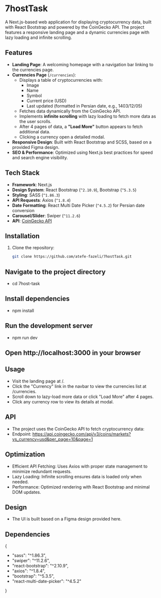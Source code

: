 # 7hostTask

A Next.js-based web application for displaying cryptocurrency data, built with React Bootstrap and powered by the CoinGecko API. The project features a responsive landing page and a dynamic currencies page with lazy loading and infinite scrolling.

## Features

- **Landing Page**: A welcoming homepage with a navigation bar linking to the currencies page.
- **Currencies Page** (`/currencies`):
  - Displays a table of cryptocurrencies with:
    - Image
    - Name
    - Symbol
    - Current price (USD)
    - Last updated (formatted in Persian date, e.g., 1403/12/05)
  - Fetches data dynamically from the CoinGecko API.
  - Implements **infinite scrolling** with lazy loading to fetch more data as the user scrolls.
  - After 4 pages of data, a **"Load More"** button appears to fetch additional data.
  - Clicking a currency open a detailed modal.
- **Responsive Design**: Built with React Bootstrap and SCSS, based on a provided Figma design.
- **SEO & Performance**: Optimized using Next.js best practices for speed and search engine visibility.

## Tech Stack

- **Framework**: Next.js
- **Design System**: React Bootstrap (`^2.10.9`), Bootstrap (`^5.3.5`)
- **Styling**: SASS (`^1.86.3`)
- **API Requests**: Axios (`^1.8.4`)
- **Date Formatting**: React Multi Date Picker (`^4.5.2`) for Persian date conversion
- **Carousel/Slider**: Swiper (`^11.2.6`)
- **API**: [CoinGecko API](https://api.coingecko.com/api/v3/coins/markets?vs_currency=usd)

## Installation

1. Clone the repository:
   ```bash
   git clone https://github.com/atefe-fazeli/7hostTask.git
## Navigate to the project directory
- cd 7host-task
## Install dependencies
- npm install
## Run the development server
- npm run dev
## Open http://localhost:3000 in your browser
## Usage
- Visit the landing page at /.
- Click the "Currency" link in the navbar to view the currencies list at /currencies.
- Scroll down to lazy-load more data or click "Load More" after 4 pages.
- Click any currency row to view its details at modal.
## API
- The project uses the CoinGecko API to fetch cryptocurrency data:
- Endpoint: https://api.coingecko.com/api/v3/coins/markets?vs_currency=usd&per_page=10&page=1
## Optimization
- Efficient API Fetching: Uses Axios with proper state management to minimize redundant requests.
- Lazy Loading: Infinite scrolling ensures data is loaded only when needed.
- Performance: Optimized rendering with React Bootstrap and minimal DOM updates.
## Design
- The UI is built based on a Figma design provided here.

## Dependencies
{
  - "sass": "^1.86.3",
  - "swiper": "^11.2.6",
  - "react-bootstrap": "^2.10.9",
  - "axios": "^1.8.4",
  - "bootstrap": "^5.3.5",
  - "react-multi-date-picker": "^4.5.2"
    
}
